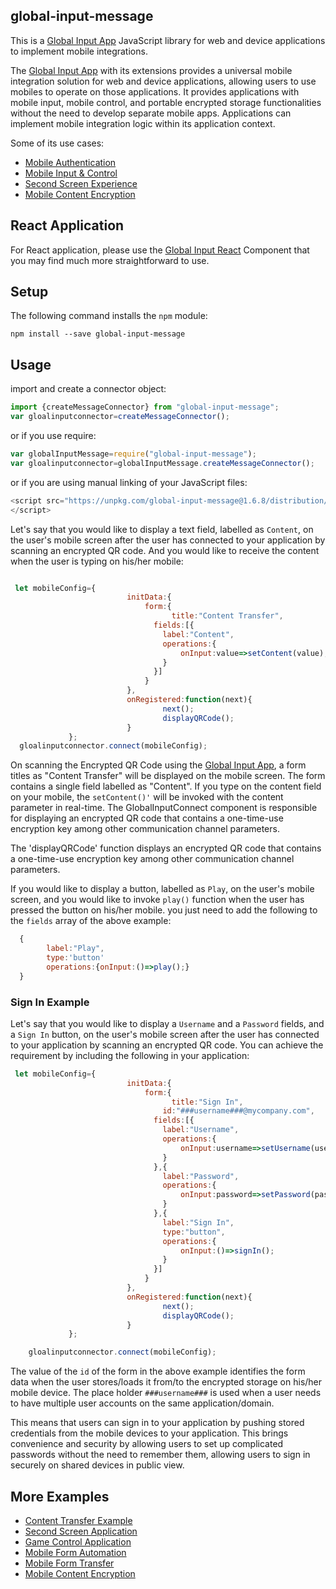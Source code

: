 
## global-input-message

This is a [Global Input App](https://globalinput.co.uk) JavaScript library for web and device applications to implement mobile integrations.

The [Global Input App](https://globalinput.co.uk) with its extensions provides a universal mobile integration solution for web and device applications, allowing users to use mobiles to operate on those applications. It provides applications with mobile input, mobile control, and portable encrypted storage functionalities without the need to develop separate mobile apps. Applications can implement mobile integration logic within its application context.


Some of its use cases:
* [Mobile Authentication](https://globalinput.co.uk/global-input-app/about-mobile-authentication)
* [Mobile Input & Control](https://globalinput.co.uk/global-input-app/about-mobile-control)
* [Second Screen Experience](https://globalinput.co.uk/global-input-app/about-second-screen)
* [Mobile Content Encryption](https://globalinput.co.uk/global-input-app/about-print-scan-qrcodes)




## React Application

For React application, please use the [Global Input React](https://github.com/global-input/global-input-react) Component that
you may find much more straightforward to use.


## Setup

The following command installs the ```npm``` module:

```shell
npm install --save global-input-message
```

## Usage

import and create a connector object:



```JavaScript
import {createMessageConnector} from "global-input-message";
var gloalinputconnector=createMessageConnector();
```

or if you use require:

```JavaScript
var globalInputMessage=require("global-input-message");
var gloalinputconnector=globalInputMessage.createMessageConnector();
```

or if you are using manual linking of your JavaScript files:

```JavaScript
<script src="https://unpkg.com/global-input-message@1.6.8/distribution/globalinputmessage.min.js">
</script>
```

Let's say that you would like to display a text field, labelled as ```Content```, on the user's mobile screen after the user has connected to your application by scanning an encrypted QR code. And you would like to receive the content when the user is typing on his/her mobile:


```JavaScript

 let mobileConfig={        
                          initData:{                              
                              form:{
                                	title:"Content Transfer",   
                                fields:[{
                                  label:"Content",            
                                  operations:{
                                      onInput:value=>setContent(value);
                                  }
                                }]
                              }
                          },
                          onRegistered:function(next){
                                  next();
                                  displayQRCode();
                          }
             };
  gloalinputconnector.connect(mobileConfig);           
```

On scanning the Encrypted QR Code using the [Global Input App](https://globalinput.co.uk/), a form titles as "Content Transfer" will be displayed on the mobile screen. The form contains a single field labelled as "Content". If you type on the content field on your mobile, the ```setContent()'``` will be invoked with the content parameter in real-time. The GlobalInputConnect component is responsible for displaying an encrypted QR code that contains a one-time-use encryption key among other communication channel parameters.

The 'displayQRCode' function displays an encrypted QR code that contains a one-time-use encryption key among other communication channel parameters.


If you would like to display a button, labelled as ```Play```, on the user's mobile screen, and you would like to invoke ```play()``` function when the user has pressed the button on his/her mobile. you just need to add the following to the ```fields```
array of the above example:


```JavaScript
  {
        label:"Play",
        type:'button'           
        operations:{onInput:()=>play();}
  }
```


### Sign In Example

Let's say that you would like to display a ```Username``` and a ```Password``` fields, and a ```Sign In``` button, on
the user's mobile screen after the user has connected to your application by scanning an encrypted QR code.
You can achieve the requirement by including the following in your application:

```JavaScript
 let mobileConfig={        
                          initData:{                              
                              form:{
                                	title:"Sign In",
                                  id:"###username###@mycompany.com",  
                                fields:[{
                                  label:"Username",            
                                  operations:{
                                      onInput:username=>setUsername(username);
                                  }
                                },{
                                  label:"Password",            
                                  operations:{
                                      onInput:password=>setPassword(password);
                                  }
                                },{
                                  label:"Sign In",
                                  type:"button",            
                                  operations:{
                                      onInput:()=>signIn();
                                  }
                                }]
                              }
                          },
                          onRegistered:function(next){
                                  next();
                                  displayQRCode();
                          }
             };

    gloalinputconnector.connect(mobileConfig);           
```

The value of the ```id``` of the form in the above example identifies the form data when the user stores/loads it from/to the encrypted storage on his/her mobile device. The place holder ```###username###``` is used when a user needs to have multiple user accounts on the same application/domain.

This means that users can sign in to your application by pushing stored credentials from the mobile devices to your application. This brings convenience and security by allowing users to set up complicated passwords without the need to remember them, allowing users to sign in securely on shared devices in public view.



## More Examples
* [Content Transfer Example](https://globalinput.co.uk/global-input-app/content-transfer)
* [Second Screen Application](https://globalinput.co.uk/global-input-app/video-player)
* [Game Control Application](https://globalinput.co.uk/global-input-app/game-example)
* [Mobile Form Automation](https://globalinput.co.uk/global-input-app/send-message)
* [Mobile Form Transfer](https://globalinput.co.uk/global-input-app/form-data-transfer)
* [Mobile Content Encryption](https://globalinput.co.uk/global-input-app/qr-printing)
